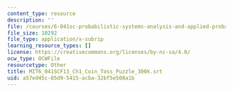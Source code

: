 ```yaml
---
content_type: resource
description: ''
file: /courses/6-041sc-probabilistic-systems-analysis-and-applied-probability-fall-2013/a57ed45c85d95415acba32bf5e508a1b_MIT6_041SCF13_Ch1_Coin_Toss_Puzzle_300k.vtt
file_size: 10292
file_type: application/x-subrip
learning_resource_types: []
license: https://creativecommons.org/licenses/by-nc-sa/4.0/
ocw_type: OCWFile
resourcetype: Other
title: MIT6_041SCF13_Ch1_Coin_Toss_Puzzle_300k.srt
uid: a57ed45c-85d9-5415-acba-32bf5e508a1b
---
```

